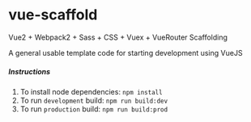 # vue-scaffold

Vue2 + Webpack2 + Sass + CSS + Vuex + VueRouter Scaffolding

A general usable template code for starting development using VueJS

##### Instructions

1. To install node dependencies:
  `npm install`
2. To run `development` build:
 `npm run build:dev`
3. To run `production` build:
 `npm run build:prod`
